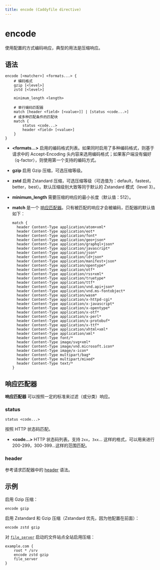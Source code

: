 ```yaml
---
title: encode (Caddyfile directive)
---
```


<script>
window.$(function() {
	// We'll add links to all the subdirectives if a matching anchor tag is found on the page.
	addLinksToSubdirectives();
});
</script>

# encode

使用配置的方式编码响应，典型的用法是压缩响应。

<h2 id="syntax">
	语法
</h2>

```caddy-d
encode [<matcher>] <formats...> {
	# 编码格式
	gzip [<level>]
	zstd [<level>]
	
	minimum_length <length>

	# 单行编码匹配器
	match [header <field> [<value>]] | [status <code...>]
	# 或多种匹配条件的匹配块
	match {
		status <code...>
		header <field> [<value>]
	}
}
```

- **&lt;formats...&gt;** 启用的编码格式列表。如果同时启用了多种编码格式，则基于请求中的 Accept-Encoding 头内容来选用编码格式；如果客户端没有偏好（q-factor），则使用第一个支持的编码方式。

- **gzip** <span id="gzip"/> 启用 Gzip 压缩，可选压缩等级。

- **zstd** <span id="zstd"/> 启用 Zstandard 压缩，可选压缩等级（可选值为：default，fastest，better，best）。默认压缩级别大致等同于默认的 Zstandard 模式（level 3）。

- **minimum_length** <span id="minimum_length"/> 需要压缩的响应的最小长度（默认值：512）。

- **match** <span id="match"/> 是一个 [响应匹配器](#response-matcher)。只有被匹配的响应才会被编码，匹配器的默认值如下：

  ```caddy-d
  match {
  	header Content-Type application/atom+xml*
  	header Content-Type application/eot*
  	header Content-Type application/font*
  	header Content-Type application/geo+json*
  	header Content-Type application/graphql+json*
  	header Content-Type application/javascript*
  	header Content-Type application/json*
  	header Content-Type application/ld+json*
  	header Content-Type application/manifest+json*
  	header Content-Type application/opentype*
  	header Content-Type application/otf*
  	header Content-Type application/rss+xml*
  	header Content-Type application/truetype*
  	header Content-Type application/ttf*
  	header Content-Type application/vnd.api+json*
  	header Content-Type application/vnd.ms-fontobject*
  	header Content-Type application/wasm*
  	header Content-Type application/x-httpd-cgi*
  	header Content-Type application/x-javascript*
  	header Content-Type application/x-opentype*
  	header Content-Type application/x-otf*
  	header Content-Type application/x-perl*
  	header Content-Type application/x-protobuf*
  	header Content-Type application/x-ttf*
  	header Content-Type application/xhtml+xml*
  	header Content-Type application/xml*
  	header Content-Type font/*
  	header Content-Type image/svg+xml*
  	header Content-Type image/vnd.microsoft.icon*
  	header Content-Type image/x-icon*
  	header Content-Type multipart/bag*
  	header Content-Type multipart/mixed*
  	header Content-Type text/*
  }
  ```

<h2 id="response-matcher">
	响应匹配器
</h2>

**响应匹配器** 可以按照一定的标准来过滤（或分类）响应。

### status

```caddy-d
status <code...>
```

按照 HTTP 状态码匹配。

- **&lt;code...&gt;** HTTP 状态码列表。支持 `2xx`，`3xx`... 这样的格式，可以用来进行 200-299，300-399...这样的范围匹配。

### header

参考请求匹配器中的 [header](/docs/caddyfile/matchers#header) 语法。

<h2 id="examples">
	示例
</h2>

启用 Gzip 压缩：

```caddy-d
encode gzip
```

启用 Zstandard 和 Gzip 压缩（Zstandard 优先，因为他配置在前面）：

```caddy-d
encode zstd gzip
```

对 [`file_server`](file_server) 启动的文件站点全站启用压缩：

```caddy
example.com {
	root * /srv
	encode zstd gzip
	file_server
}
```

